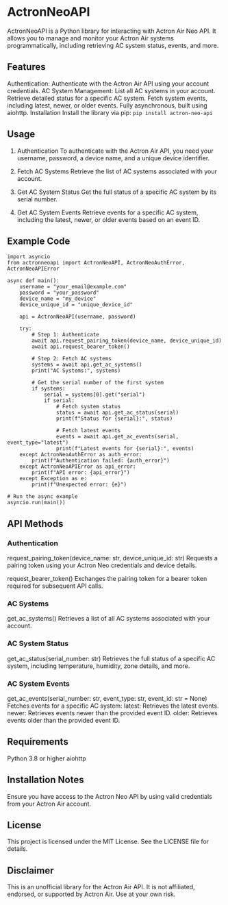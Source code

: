 # ActronNeoAPI
ActronNeoAPI is a Python library for interacting with Actron Air Neo API. It allows you to manage and monitor your Actron Air systems programmatically, including retrieving AC system status, events, and more.

## Features
Authentication: Authenticate with the Actron Air API using your account credentials.
AC System Management:
List all AC systems in your account.
Retrieve detailed status for a specific AC system.
Fetch system events, including latest, newer, or older events.
Fully asynchronous, built using aiohttp.
Installation
Install the library via pip:
`pip install actron-neo-api`

## Usage
1. Authentication
To authenticate with the Actron Air API, you need your username, password, a device name, and a unique device identifier.

2. Fetch AC Systems
Retrieve the list of AC systems associated with your account.

3. Get AC System Status
Get the full status of a specific AC system by its serial number.

4. Get AC System Events
Retrieve events for a specific AC system, including the latest, newer, or older events based on an event ID.

## Example Code
    import asyncio
    from actronneoapi import ActronNeoAPI, ActronNeoAuthError, ActronNeoAPIError

    async def main():
        username = "your_email@example.com"
        password = "your_password"
        device_name = "my_device"
        device_unique_id = "unique_device_id"

        api = ActronNeoAPI(username, password)

        try:
            # Step 1: Authenticate
            await api.request_pairing_token(device_name, device_unique_id)
            await api.request_bearer_token()

            # Step 2: Fetch AC systems
            systems = await api.get_ac_systems()
            print("AC Systems:", systems)

            # Get the serial number of the first system
            if systems:
                serial = systems[0].get("serial")
                if serial:
                    # Fetch system status
                    status = await api.get_ac_status(serial)
                    print(f"Status for {serial}:", status)

                    # Fetch latest events
                    events = await api.get_ac_events(serial, event_type="latest")
                    print(f"Latest events for {serial}:", events)
        except ActronNeoAuthError as auth_error:
            print(f"Authentication failed: {auth_error}")
        except ActronNeoAPIError as api_error:
            print(f"API error: {api_error}")
        except Exception as e:
            print(f"Unexpected error: {e}")

    # Run the async example
    asyncio.run(main())

## API Methods
### Authentication
request_pairing_token(device_name: str, device_unique_id: str)
Requests a pairing token using your Actron Neo credentials and device details.

request_bearer_token()
Exchanges the pairing token for a bearer token required for subsequent API calls.

### AC Systems
get_ac_systems()
Retrieves a list of all AC systems associated with your account.

### AC System Status
get_ac_status(serial_number: str)
Retrieves the full status of a specific AC system, including temperature, humidity, zone details, and more.

### AC System Events
get_ac_events(serial_number: str, event_type: str, event_id: str = None)
Fetches events for a specific AC system:
latest: Retrieves the latest events.
newer: Retrieves events newer than the provided event ID.
older: Retrieves events older than the provided event ID.

## Requirements
Python 3.8 or higher
aiohttp

## Installation Notes
Ensure you have access to the Actron Neo API by using valid credentials from your Actron Air account.

## License
This project is licensed under the MIT License. See the LICENSE file for details.

## Disclaimer
This is an unofficial library for the Actron Air API. It is not affiliated, endorsed, or supported by Actron Air. Use at your own risk.